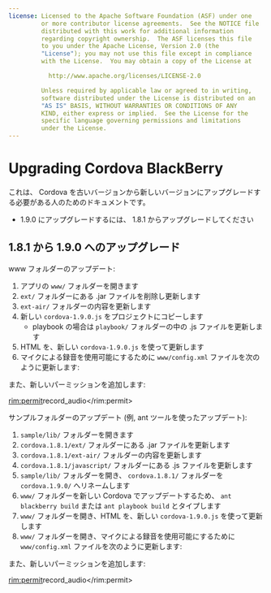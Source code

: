 ```yaml
---
license: Licensed to the Apache Software Foundation (ASF) under one
         or more contributor license agreements.  See the NOTICE file
         distributed with this work for additional information
         regarding copyright ownership.  The ASF licenses this file
         to you under the Apache License, Version 2.0 (the
         "License"); you may not use this file except in compliance
         with the License.  You may obtain a copy of the License at

           http://www.apache.org/licenses/LICENSE-2.0

         Unless required by applicable law or agreed to in writing,
         software distributed under the License is distributed on an
         "AS IS" BASIS, WITHOUT WARRANTIES OR CONDITIONS OF ANY
         KIND, either express or implied.  See the License for the
         specific language governing permissions and limitations
         under the License.
---
```


Upgrading Cordova BlackBerry
============================

これは、 Cordova を古いバージョンから新しいバージョンにアップグレードする必要がある人のためのドキュメントです。

- 1.9.0 にアップグレードするには、 1.8.1 からアップグレードしてください

## 1.8.1 から 1.9.0 へのアップグレード ##

www フォルダーのアップデート:

1. アプリの `www/` フォルダーを開きます
2. `ext/` フォルダーにある .jar ファイルを削除し更新します
3. `ext-air/` フォルダーの内容を更新します
4. 新しい `cordova-1.9.0.js` をプロジェクトにコピーします
    - playbook の場合は `playbook/` フォルダーの中の .js ファイルを更新します
5. HTML を、新しい `cordova-1.9.0.js` を使って更新します
6. マイクによる録音を使用可能にするために `www/config.xml` ファイルを次のように更新します:

<feature id="blackberry.media.microphone" required="true" version="1.0.0.0"/>

また、新しいパーミッションを追加します:

<rim:permit>record_audio</rim:permit>

サンプルフォルダーのアップデート (例, ant ツールを使ったアップデート):

1. `sample/lib/` フォルダーを開きます
2. `cordova.1.8.1/ext/` フォルダーにある .jar ファイルを更新します
3. `cordova.1.8.1/ext-air/` フォルダーの内容を更新します
4. `cordova.1.8.1/javascript/` フォルダーにある .js ファイルを更新します
5. `sample/lib/` フォルダーを開き、 `cordova.1.8.1/` フォルダーを `cordova.1.9.0/` へリネームします
6. `www/` フォルダーを新しい Cordova でアップデートするため、 `ant blackberry build` または `ant playbook build` とタイプします
7. `www/` フォルダーを開き、HTML を、新しい `cordova-1.9.0.js` を使って更新します
8. `www/` フォルダーを開き、マイクによる録音を使用可能にするために `www/config.xml` ファイルを次のように更新します:

<feature id="blackberry.media.microphone" required="true" version="1.0.0.0"/>

また、新しいパーミッションを追加します:

<rim:permit>record_audio</rim:permit>


